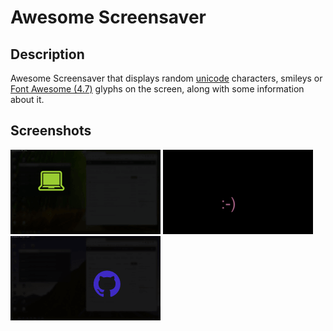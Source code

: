 # Awesome Screensaver

## Description
Awesome Screensaver that displays random [unicode](http://www.unicode.org/charts/) characters, smileys or [Font Awesome (4.7)](https://fontawesome.com/v4.7/) glyphs on the screen, along with some information about it.

## Screenshots
![unicode char](res/doc/screenshot-3.png)
![basic smiley](res/doc/screenshot-1.png)
![font awesome](res/doc/screenshot-2.png)
